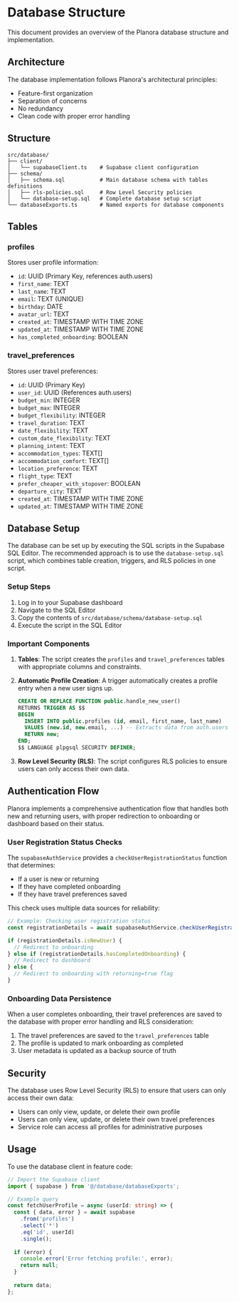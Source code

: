# Database Structure

This document provides an overview of the Planora database structure and implementation.

## Architecture

The database implementation follows Planora's architectural principles:
- Feature-first organization
- Separation of concerns
- No redundancy
- Clean code with proper error handling

## Structure

```
src/database/
├── client/
│   └── supabaseClient.ts    # Supabase client configuration
├── schema/
│   ├── schema.sql           # Main database schema with tables definitions
│   ├── rls-policies.sql     # Row Level Security policies
│   └── database-setup.sql   # Complete database setup script
└── databaseExports.ts       # Named exports for database components
```

## Tables

### profiles

Stores user profile information:
- `id`: UUID (Primary Key, references auth.users)
- `first_name`: TEXT
- `last_name`: TEXT
- `email`: TEXT (UNIQUE)
- `birthday`: DATE
- `avatar_url`: TEXT
- `created_at`: TIMESTAMP WITH TIME ZONE
- `updated_at`: TIMESTAMP WITH TIME ZONE
- `has_completed_onboarding`: BOOLEAN

### travel_preferences

Stores user travel preferences:
- `id`: UUID (Primary Key)
- `user_id`: UUID (References auth.users)
- `budget_min`: INTEGER
- `budget_max`: INTEGER
- `budget_flexibility`: INTEGER
- `travel_duration`: TEXT
- `date_flexibility`: TEXT
- `custom_date_flexibility`: TEXT
- `planning_intent`: TEXT
- `accommodation_types`: TEXT[]
- `accommodation_comfort`: TEXT[]
- `location_preference`: TEXT
- `flight_type`: TEXT
- `prefer_cheaper_with_stopover`: BOOLEAN
- `departure_city`: TEXT
- `created_at`: TIMESTAMP WITH TIME ZONE
- `updated_at`: TIMESTAMP WITH TIME ZONE

## Database Setup

The database can be set up by executing the SQL scripts in the Supabase SQL Editor. The recommended approach is to use the `database-setup.sql` script, which combines table creation, triggers, and RLS policies in one script.

### Setup Steps

1. Log in to your Supabase dashboard
2. Navigate to the SQL Editor
3. Copy the contents of `src/database/schema/database-setup.sql`
4. Execute the script in the SQL Editor

### Important Components

1. **Tables**: The script creates the `profiles` and `travel_preferences` tables with appropriate columns and constraints.

2. **Automatic Profile Creation**: A trigger automatically creates a profile entry when a new user signs up.

   ```sql
   CREATE OR REPLACE FUNCTION public.handle_new_user()
   RETURNS TRIGGER AS $$
   BEGIN
     INSERT INTO public.profiles (id, email, first_name, last_name)
     VALUES (new.id, new.email, ...) -- Extracts data from auth.users
     RETURN new;
   END;
   $$ LANGUAGE plpgsql SECURITY DEFINER;
   ```

3. **Row Level Security (RLS)**: The script configures RLS policies to ensure users can only access their own data.

## Authentication Flow

Planora implements a comprehensive authentication flow that handles both new and returning users, with proper redirection to onboarding or dashboard based on their status.

### User Registration Status Checks

The `supabaseAuthService` provides a `checkUserRegistrationStatus` function that determines:

- If a user is new or returning
- If they have completed onboarding
- If they have travel preferences saved

This check uses multiple data sources for reliability:

```typescript
// Example: Checking user registration status
const registrationDetails = await supabaseAuthService.checkUserRegistrationStatus(userId);

if (registrationDetails.isNewUser) {
  // Redirect to onboarding
} else if (registrationDetails.hasCompletedOnboarding) {
  // Redirect to dashboard
} else {
  // Redirect to onboarding with returning=true flag
}
```

### Onboarding Data Persistence

When a user completes onboarding, their travel preferences are saved to the database with proper error handling and RLS consideration:

1. The travel preferences are saved to the `travel_preferences` table
2. The profile is updated to mark onboarding as completed
3. User metadata is updated as a backup source of truth

## Security

The database uses Row Level Security (RLS) to ensure that users can only access their own data:

- Users can only view, update, or delete their own profile
- Users can only view, update, or delete their own travel preferences
- Service role can access all profiles for administrative purposes

## Usage

To use the database client in feature code:

```typescript
// Import the Supabase client
import { supabase } from '@/database/databaseExports';

// Example query
const fetchUserProfile = async (userId: string) => {
  const { data, error } = await supabase
    .from('profiles')
    .select('*')
    .eq('id', userId)
    .single();
    
  if (error) {
    console.error('Error fetching profile:', error);
    return null;
  }
  
  return data;
};
```

